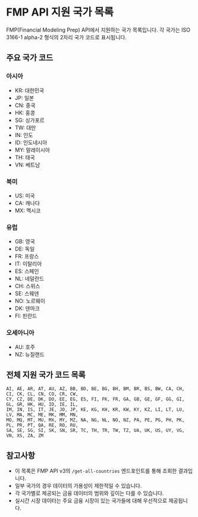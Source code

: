 # FMP API 지원 국가 목록

FMP(Financial Modeling Prep) API에서 지원하는 국가 목록입니다. 각 국가는 ISO 3166-1 alpha-2 형식의 2자리 국가 코드로 표시됩니다.

## 주요 국가 코드

### 아시아
- KR: 대한민국
- JP: 일본
- CN: 중국
- HK: 홍콩
- SG: 싱가포르
- TW: 대만
- IN: 인도
- ID: 인도네시아
- MY: 말레이시아
- TH: 태국
- VN: 베트남

### 북미
- US: 미국
- CA: 캐나다
- MX: 멕시코

### 유럽
- GB: 영국
- DE: 독일
- FR: 프랑스
- IT: 이탈리아
- ES: 스페인
- NL: 네덜란드
- CH: 스위스
- SE: 스웨덴
- NO: 노르웨이
- DK: 덴마크
- FI: 핀란드

### 오세아니아
- AU: 호주
- NZ: 뉴질랜드

## 전체 지원 국가 코드 목록

```
AI, AE, AR, AT, AU, AZ, BB, BD, BE, BG, BH, BM, BR, BS, BW, CA, CH, CI, CK, CL, CN, CO, CR, CW, 
CY, CZ, DE, DK, DO, EE, EG, ES, FI, FK, FR, GA, GB, GE, GF, GG, GI, GL, GR, HK, HU, ID, IE, IL, 
IM, IN, IS, IT, JE, JO, JP, KE, KG, KH, KR, KW, KY, KZ, LI, LT, LU, LV, MA, MC, ME, MK, MM, MN, 
MO, MQ, MT, MU, MX, MY, MZ, NA, NG, NL, NO, NZ, PA, PE, PG, PH, PK, PL, PR, PT, QA, RE, RO, RU, 
SA, SE, SG, SI, SK, SN, SR, TC, TH, TR, TW, TZ, UA, UK, US, UY, VG, VN, XS, ZA, ZM
```

## 참고사항

- 이 목록은 FMP API v3의 `/get-all-countries` 엔드포인트를 통해 조회한 결과입니다.
- 일부 국가의 경우 데이터의 가용성이 제한적일 수 있습니다.
- 각 국가별로 제공되는 금융 데이터의 범위와 깊이는 다를 수 있습니다.
- 실시간 시장 데이터는 주요 금융 시장이 있는 국가들에 대해 우선적으로 제공됩니다. 